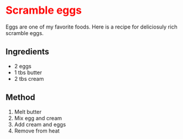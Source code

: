 <html>
    <head>
        <title>Listas</title>
        <style> h1 {color:red} </style>
    </head>
    <body>
        <h1 id="titulo">Scramble eggs</h1>
        <p>Eggs are one of my favorite foods. Here is a recipe for deliciosuly rich scramble eggs.</p>
        <h2>Ingredients</h2>
        <ul>
            <li>2 eggs</li>
            <li>1 tbs butter</li>
            <li>2 tbs cream</li>
        </ul>
        <h2>Method</h2>
        <ol>
            <li>Melt butter</li>
            <li>Mix egg and cream</li>
            <li>Add cream and eggs</li>
            <li>Remove from heat</li>
        </ol>
    </body>
</html>
